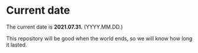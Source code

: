 # Current date

The current date is **2021.07.31.** (YYYY.MM.DD.)

This repository will be good when the world ends, so we will know how long it lasted.